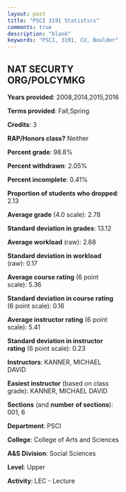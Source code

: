 ```yaml
---
layout: post
title: "PSCI 3191 Statistics"
comments: true
description: "blank"
keywords: "PSCI, 3191, CU, Boulder"
--- 
```

<head>
<script src="https://ajax.googleapis.com/ajax/libs/jquery/2.1.3/jquery.min.js"></script>
<script src="https://dl.dropboxusercontent.com/s/pc42nxpaw1ea4o9/highcharts.js?dl=0"></script>
<!-- <script src="../assets/js/highcharts.js"></script> -->
<style type="text/css">@font-face {
	font-family: "Bebas Neue";
	src: url(https://www.filehosting.org/file/details/544349/BebasNeue%20Regular.otf) format("opentype");
	}
	h1.Bebas { 
		font-family: "Bebas Neue", Verdana, Tahoma;
	}
</style>
</head>
<body>
	<div id="container" style="float: right; width: 45%; height: 88%; margin-left: 2.5%; margin-right: 2.5%;"></div>
	<script language="JavaScript">
		$(document).ready(function() {
		var chart = {type: 'column'};
		var title = {text: 'Grade Distribution'};
		var xAxis = {categories: ['A','B','C','D','F'],crosshair: true};
		var yAxis = {min: 0,title: {text: 'Percentage'}};
		var tooltip = {headerFormat: '<center><b><span style="font-size:20px">{point.key}</span></b></center>',
		               pointFormat: '<td style="padding:0"><b>{point.y:.1f}%</b></td>',
		               footerFormat: '</table>',shared: true,useHTML: true};
		var plotOptions = {column: {pointPadding: 0.0,borderWidth: 0}};  
		var credits = {enabled: false};var series= [{name: 'Percent',data: [22.91,47.14,21.59,5.73,2.64,]}];
		var json = {};
		json.chart = chart;
		json.title = title;
		json.tooltip = tooltip;
		json.xAxis = xAxis;
		json.yAxis = yAxis;  
		json.series = series;
		json.plotOptions = plotOptions;  
		json.credits = credits;
		$('#container').highcharts(json);
	});
	</script>
</body>
			   
## NAT SECURTY ORG/POLCYMKG

**Years provided**: 2008,2014,2015,2016

**Terms provided**: Fall,Spring

**Credits**: 3

**RAP/Honors class?** Neither

**Percent grade**: 98.8%

**Percent withdrawn**: 2.05%

**Percent incomplete**: 0.41%

**Proportion of students who dropped**: 2.13

**Average grade** (4.0 scale): 2.78

**Standard deviation in grades**: 13.12

**Average workload** (raw): 2.68

**Standard deviation in workload** (raw): 0.17

**Average course rating** (6 point scale): 5.36

**Standard deviation in course rating** (6 point scale): 0.16

**Average instructor rating** (6 point scale): 5.41

**Standard deviation in instructor rating** (6 point scale): 0.23

**Instructors**: KANNER, MICHAEL DAVID

**Easiest instructor** (based on class grade): KANNER, MICHAEL DAVID

**Sections** (and **number of sections**): 001, 6

**Department**: PSCI

**College**: College of Arts and Sciences

**A&S Division**: Social Sciences

**Level**: Upper

**Activity**: LEC - Lecture
